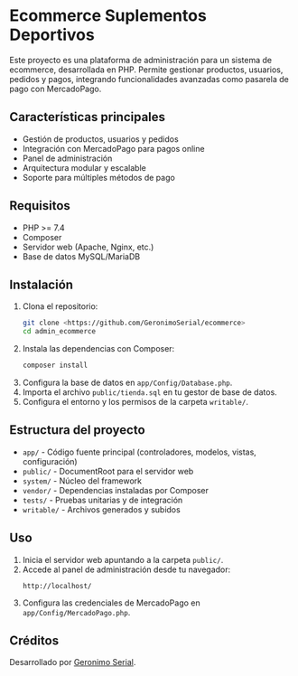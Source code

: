 # Ecommerce Suplementos Deportivos

Este proyecto es una plataforma de administración para un sistema de ecommerce, desarrollada en PHP. Permite gestionar productos, usuarios, pedidos y pagos, integrando funcionalidades avanzadas como pasarela de pago con MercadoPago.

## Características principales

- Gestión de productos, usuarios y pedidos
- Integración con MercadoPago para pagos online
- Panel de administración
- Arquitectura modular y escalable
- Soporte para múltiples métodos de pago

## Requisitos

- PHP >= 7.4
- Composer
- Servidor web (Apache, Nginx, etc.)
- Base de datos MySQL/MariaDB

## Instalación

1. Clona el repositorio:
   ```bash
   git clone <https://github.com/GeronimoSerial/ecommerce>
   cd admin_ecommerce
   ```
2. Instala las dependencias con Composer:
   ```bash
   composer install
   ```
3. Configura la base de datos en `app/Config/Database.php`.
4. Importa el archivo `public/tienda.sql` en tu gestor de base de datos.
5. Configura el entorno y los permisos de la carpeta `writable/`.

## Estructura del proyecto

- `app/` - Código fuente principal (controladores, modelos, vistas, configuración)
- `public/` - DocumentRoot para el servidor web
- `system/` - Núcleo del framework
- `vendor/` - Dependencias instaladas por Composer
- `tests/` - Pruebas unitarias y de integración
- `writable/` - Archivos generados y subidos

## Uso

1. Inicia el servidor web apuntando a la carpeta `public/`.
2. Accede al panel de administración desde tu navegador:
   ```
   http://localhost/
   ```
3. Configura las credenciales de MercadoPago en `app/Config/MercadoPago.php`.

## Créditos

Desarrollado por [Geronimo Serial](https://geroserial.com).

